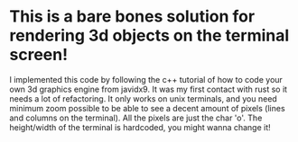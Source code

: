 # This is a bare bones solution for rendering 3d objects on the terminal screen!
I implemented this code by following the c++ tutorial of how to code your own 3d graphics engine from javidx9.
It was my first contact with rust so it needs a lot of refactoring.
It only works on unix terminals, and you need minimum zoom possible to be able to see a decent amount of pixels (lines and columns on the terminal).
All the pixels are just the char 'o'.
The height/width of the terminal is hardcoded, you might wanna change it!
